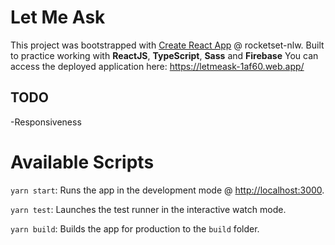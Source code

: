 # Let Me Ask

This project was bootstrapped with [Create React App](https://github.com/facebook/create-react-app) @ rocketset-nlw.
Built to practice working with **ReactJS**, **TypeScript**, **Sass** and **Firebase**
You can access the deployed application here: https://letmeask-1af60.web.app/

## TODO
-Responsiveness


# Available Scripts

`yarn start`: Runs the app in the development mode @ [http://localhost:3000](http://localhost:3000).

`yarn test`: Launches the test runner in the interactive watch mode.

`yarn build`: Builds the app for production to the `build` folder.
